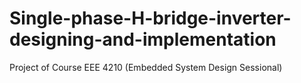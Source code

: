 # Single-phase-H-bridge-inverter-designing-and-implementation
Project of Course EEE 4210 (Embedded System Design Sessional)
